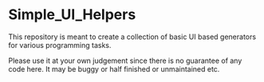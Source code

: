 # Simple_UI_Helpers

This repository is meant to create a collection of basic UI based generators for various programming tasks.

Please use it at your own judgement since there is no guarantee of any code here. It may be buggy or half finished or unmaintained etc.
